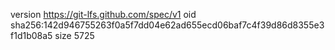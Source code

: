 version https://git-lfs.github.com/spec/v1
oid sha256:142d946755263f0a5f7dd04e62ad655ecd06baf7c4f39d86d8355e3f1d1b08a5
size 5725
